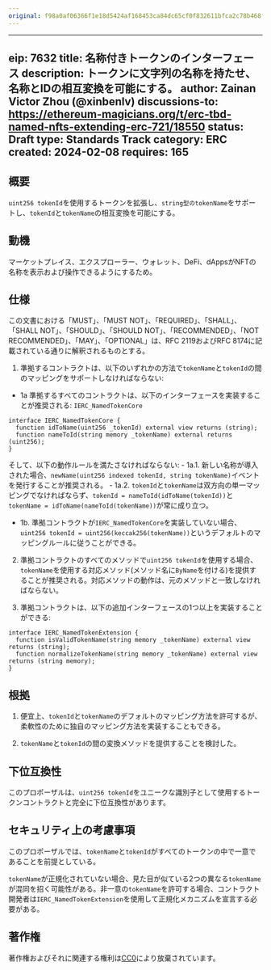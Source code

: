 ```yaml
---
original: f98a0af06366f1e18d5424af168453ca84dc65cf0f832611bfca2c78b468fc25
---
```


---
eip: 7632
title: 名称付きトークンのインターフェース
description: トークンに文字列の名称を持たせ、名称とIDの相互変換を可能にする。
author: Zainan Victor Zhou (@xinbenlv)
discussions-to: https://ethereum-magicians.org/t/erc-tbd-named-nfts-extending-erc-721/18550
status: Draft
type: Standards Track
category: ERC
created: 2024-02-08
requires: 165
---

## 概要

`uint256 tokenId`を使用するトークンを拡張し、`string型のtokenName`をサポートし、`tokenId`と`tokenName`の相互変換を可能にする。

## 動機

マーケットプレイス、エクスプローラー、ウォレット、DeFi、dAppsがNFTの名称を表示および操作できるようにするため。

## 仕様

この文書における「MUST」、「MUST NOT」、「REQUIRED」、「SHALL」、「SHALL NOT」、「SHOULD」、「SHOULD NOT」、「RECOMMENDED」、「NOT RECOMMENDED」、「MAY」、「OPTIONAL」は、RFC 2119およびRFC 8174に記載されている通りに解釈されるものとする。

1. 準拠するコントラクトは、以下のいずれかの方法で`tokenName`と`tokenId`の間のマッピングをサポートしなければならない:
  - 1a 準拠するすべてのコントラクトは、以下のインターフェースを実装することが推奨される: `IERC_NamedTokenCore`
```solidity
interface IERC_NamedTokenCore {
  function idToName(uint256 _tokenId) external view returns (string);
  function nameToId(string memory _tokenName) external returns (uint256);
}
```
  そして、以下の動作ルールを満たさなければならない:
    - 1a.1. 新しい名称が導入された場合、`newName(uint256 indexed tokenId, string tokenName)`イベントを発行することが推奨される。
    - 1a.2. `tokenId`と`tokenName`は双方向の単一マッピングでなければならず、`tokenId = nameToId(idToName(tokenId))`と`tokenName = idToName(nameToId(tokenName))`が常に成り立つ。

  - 1b. 準拠コントラクトが`IERC_NamedTokenCore`を実装していない場合、`uint256 tokenId = uint256(keccak256(tokenName))`というデフォルトのマッピングルールに従うことができる。

2. 準拠コントラクトのすべてのメソッドで`uint256 tokenId`を使用する場合、`tokenName`を使用する対応メソッド(メソッド名に`ByName`を付ける)を提供することが推奨される。対応メソッドの動作は、元のメソッドと一致しなければならない。

3. 準拠コントラクトは、以下の追加インターフェースの1つ以上を実装することができる:

```solidity
interface IERC_NamedTokenExtension {
  function isValidTokenName(string memory _tokenName) external view returns (string);
  function normalizeTokenName(string memory _tokenName) external view returns (string memory);
}
```

## 根拠

1. 便宜上、`tokenId`と`tokenName`のデフォルトのマッピング方法を許可するが、柔軟性のために独自のマッピング方法を実装することもできる。

2. `tokenName`と`tokenId`の間の変換メソッドを提供することを検討した。

## 下位互換性

このプロポーザルは、`uint256 tokenId`をユニークな識別子として使用するトークンコントラクトと完全に下位互換性があります。

## セキュリティ上の考慮事項

このプロポーザルでは、`tokenName`と`tokenId`がすべてのトークンの中で一意であることを前提としている。

`tokenName`が正規化されていない場合、見た目が似ている2つの異なる`tokenName`が混同を招く可能性がある。非一意の`tokenName`を許可する場合、コントラクト開発者は`IERC_NamedTokenExtension`を使用して正規化メカニズムを宣言する必要がある。

## 著作権

著作権およびそれに関連する権利は[CC0](../LICENSE.md)により放棄されています。
